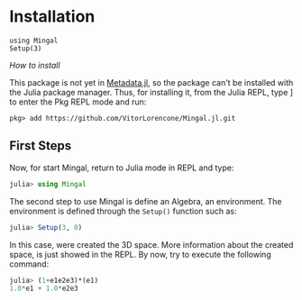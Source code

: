 # Installation

```@setup set
using Mingal
Setup(3)
```

*How to install*

This package is not yet in [Metadata.jl](https://github.com/JuliaLang/METADATA.jl), so the package can't be installed with the Julia package manager. Thus, for installing it, from the Julia REPL, type ] to enter the Pkg REPL mode and run:

```@julia
pkg> add https://github.com/VitorLorencone/Mingal.jl.git
```

## First Steps

Now, for start Mingal, return to Julia mode in REPL and type:

```julia
julia> using Mingal
```

The second step to use Mingal is define an Algebra, an environment. The environment is defined through the `Setup()` function such as:

```julia
julia> Setup(3, 0)
```

In this case, were created the 3D space. More information about the created space, is just showed in the REPL. By now, try to execute the following command:

```julia
julia> (1+e1e2e3)*(e1)
1.0*e1 + 1.0*e2e3
```